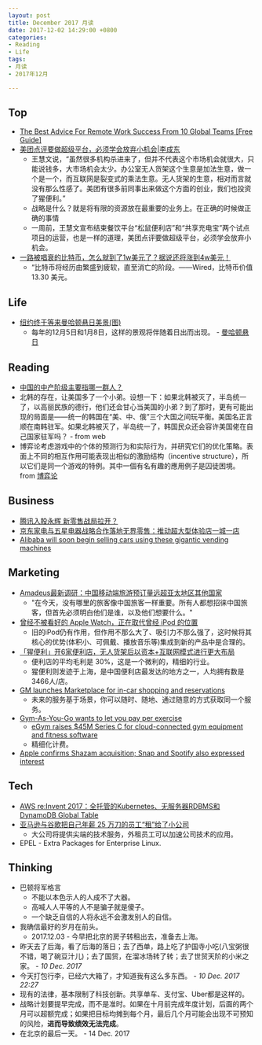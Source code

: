 ```yaml
---
layout: post
title: December 2017 月读
date: 2017-12-02 14:29:00 +0800
categories:
- Reading
- Life
tags:
- 月读
- 2017年12月

---
```


## Top

- [The Best Advice For Remote Work Success From 10 Global Teams [Free Guide]](https://blog.trello.com/remote-work-team-success-guide)
- [美团点评要做超级平台，必须学会放弃小机会|李成东](http://www.sohu.com/a/203548775_482004)
	- 王慧文说，“虽然很多机构杀进来了，但并不代表这个市场机会就很大，只能说钱多，大市场机会太少。办公室无人货架这个生意是加法生意，做一个是一个，而互联网是裂变式的乘法生意。无人货架的生意，相对而言就没有那么性感了。美团有很多前同事出来做这个方面的创业，我们也投资了猩便利。”
	- 战略是什么？就是将有限的资源放在最重要的业务上。在正确的时候做正确的事情
	- 一周前，王慧文宣布结束餐饮平台“松鼠便利店”和“共享充电宝”两个试点项目的运营，也是一样的道理，美团点评要做超级平台，必须学会放弃小机会。
- [一路被唱衰的比特币，怎么就到了1w美元了？据说还将涨到4w美元！](https://mp.weixin.qq.com/s/rwCBANFj4hb9FlW_QrDb3A)
	- “比特币将经历由繁盛到疲软，直至消亡的阶段。——Wired，比特币价值 13.30 美元。

## Life

- [纽约终于等来曼哈顿悬日美景(图)](http://news.sina.com.cn/w/sy/2016-07-12/doc-ifxtwihq0102558.shtml)
	- 每年的12月5日和1月8日，这样的景观将伴随着日出而出现。 - [曼哈顿悬日](https://zh.wikipedia.org/wiki/%E6%9B%BC%E5%93%88%E9%A1%BF%E6%82%AC%E6%97%A5)

## Reading

- [中国的中产阶级主要指哪一群人？](https://www.zhihu.com/question/19710550)
- 北韩的存在，让美国多了一个小弟。设想一下：如果北韩被灭了，半岛统一了，以高丽民族的德行，他们还会甘心当美国的小弟？到了那时，更有可能出现的局面是——统一的韩国在“美、中、俄”三个大国之间玩平衡。美国名正言顺在南韩驻军。如果北韩被灭了，半岛统一了，韩国民众还会容许美国佬在自己国家驻军吗？ - from web
- 博弈论考虑游戏中的个体的预测行为和实际行为，并研究它们的优化策略。表面上不同的相互作用可能表现出相似的激励结构（incentive structure），所以它们是同一个游戏的特例。其中一個有名有趣的應用例子是囚徒困境。 from [博弈论](https://zh.wikipedia.org/wiki/%E5%8D%9A%E5%BC%88%E8%AE%BA)

## Business

- [腾讯入股永辉 新零售战局拉开？](http://finance.sina.com.cn/stock/s/2017-12-12/doc-ifypsvkp2241348.shtml)
- [京东家电与五星电器战略合作落地无界零售：推动超大型体验店一城一店](http://www.sohu.com/a/209799795_115565)
- [Alibaba will soon begin selling cars using these gigantic vending machines](https://techcrunch.com/2017/12/14/alibaba-car-vending-machines/)

## Marketing

- [Amadeus最新调研：中国移动端旅游预订量远超亚太地区其他国家](http://www.travelweekly-china.com/63316)
	- "在今天，没有哪里的旅客像中国旅客一样重要。所有人都想招徕中国旅客，但首先必须明白他们是谁，以及他们想要什么。"
- [曾经不被看好的 Apple Watch，正在取代曾经 iPod 的位置](http://www.sohu.com/a/203734023_413981)
	- 旧的iPod仍有作用，但作用不那么大了、吸引力不那么强了，这时候将其核心的优势(体积小、可佩戴、播放音乐等)集成到新的产品中是合理的。
- [「猩便利」开6家便利店，无人货架后以资本+互联网模式进行更大布局](https://36kr.com/p/5095036.html)
	- 便利店的平均毛利是 30%，这是一个微利的，精细的行业。
	- 猩便利则发迹于上海，是中国便利店最发达的地方之一，人均拥有数是 3466人/店。
- [GM launches Marketplace for in-car shopping and reservations](https://techcrunch.com/2017/12/05/gm-launches-marketplace-for-in-car-shopping-and-reservations)
	- 未来的服务基于场景，你可以随时、随地、通过随意的方式获取同一个服务。
- [Gym-As-You-Go wants to let you pay per exercise](https://techcrunch.com/2017/12/03/gym-as-you-go/)
	- [eGym raises $45M Series C for cloud-connected gym equipment and fitness software](https://techcrunch.com/2016/03/21/egym/)
	- 精细化计费。
- [Apple confirms Shazam acquisition; Snap and Spotify also expressed interest](https://techcrunch.com/2017/12/11/apple-shazam-deal/)


## Tech

- [AWS re:Invent 2017：全托管的Kubernetes、无服务器RDBMS和DynamoDB Global Table](http://www.infoq.com/cn/news/2017/12/aws-reinvent-day-one)
- [亚马逊与谷歌把自己年薪 25 万刀的员工“租”给了小公司](http://www.sohu.com/a/209067492_114778)
	- 大公司将提供尖端的技术服务，外租员工可以加速公司技术的应用。
- EPEL - Extra Packages for Enterprise Linux.

## Thinking

- 巴顿将军格言
	- 不能以本色示人的人成不了大器。
	- 高喊人人平等的人不是骗子就是傻子。
	- 一个缺乏自信的人将永远不会激发别人的自信。
- 我确信最好的岁月在前头。
	- 2017.12.03 - 今早把北京的房子转租出去，准备去上海。
- 昨天去了后海，看了后海的落日；去了西单，路上吃了护国寺小吃(八宝粥很不错，喝了碗豆汁儿)；去了国贸，在溜冰场转了转；去了世贸天阶的小米之家。 - *10 Dec. 2017*
- 今天打包行李，已经六大箱了，才知道我有这么多东西。 - *10 Dec. 2017 22:27*
- 现有的法律，基本限制了科技创新。共享单车、支付宝、Uber都是这样的。
- 战略计划要提早完成，而不是准时。如果在十月前完成年度计划，后面的两个月可以超额完成；如果把目标均摊到每个月，最后几个月可能会出现不可预知的风险，**进而导致绩效无法完成**。
- 在北京的最后一天。 - 14 Dec. 2017
